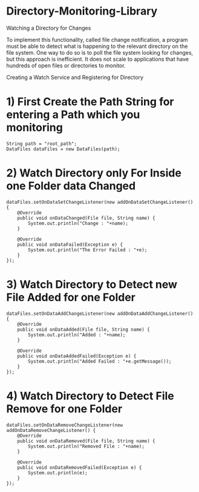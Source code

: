# Directory-Monitoring-Library
Watching a Directory for Changes

To implement this functionality, called file change notification, a program must be able to detect what is happening to the relevant directory on the file system. One way to do so is to poll the file system looking for changes, but this approach is inefficient. It does not scale to applications that have hundreds of open files or directories to monitor.

Creating a Watch Service and Registering for Directory
# 1) First Create the Path String for entering a Path which you monitoring
    String path = "root_path";
    DataFiles dataFiles = new DataFiles(path);
  
# 2) Watch Directory only For Inside one Folder data Changed
    dataFiles.setOnDataSetChangeListener(new addOnDataSetChangeListener() {
        @Override
        public void onDataChanged(File file, String name) {
            System.out.println("Change : "+name);
        }

        @Override
        public void onDataFailed(Exception e) {
            System.out.println("The Error Failed : "+e);
        }
    });
    
 # 3) Watch Directory to Detect new File Added for one Folder
    dataFiles.setOnDataAddChangeListener(new addOnDataAddChangeListener() {
        @Override
        public void onDataAdded(File file, String name) {
            System.out.println("Added : "+name);
        }

        @Override
        public void onDataAddedFailed(Exception e) {
            System.out.println("Added Failed : "+e.getMessage());
        }
    });
    
# 4) Watch Directory to Detect File Remove for one Folder
    dataFiles.setOnDataRemoveChangeListener(new addOnDataRemoveChangeListener() {
        @Override
        public void onDataRemoved(File file, String name) {
            System.out.println("Removed File : "+name);
        }

        @Override
        public void onDataRemovedFailed(Exception e) {
            System.out.println(e);
        }
    });


